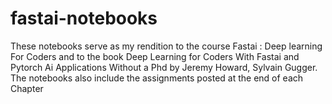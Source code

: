 # fastai-notebooks
These notebooks serve as my rendition to the course Fastai : Deep learning For Coders and to the book Deep Learning for Coders With Fastai and Pytorch Ai Applications Without a Phd by Jeremy Howard, Sylvain Gugger.
The notebooks also include the assignments posted at the end of each Chapter 
